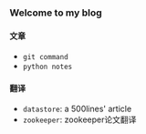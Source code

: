 ### Welcome to my blog 

#### 文章 

* `git command`
* `python notes`

#### 翻译 

- `datastore`: a 500lines' article 
- `zookeeper`: zookeeper论文翻译
